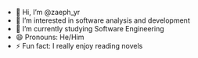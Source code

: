 - 👋 Hi, I’m @zaeph_yr
- 👀 I’m interested in software analysis and development
- 🌱 I’m currently studying Software Engineering
- 😄 Pronouns: He/Him
- ⚡ Fun fact: I really enjoy reading novels

<!---
za3phyr/za3phyr is a ✨ special ✨ repository because its `README.md` (this file) appears on your GitHub profile.
You can click the Preview link to take a look at your changes.
--->
